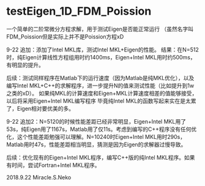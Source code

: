 # testEigen_1D_FDM_Poission

一个简单的二阶常微分方程求解，用于测试Eigen是否能正常运行
（虽然名字叫FDM_Poission但是实际上并不是Poission方程xD

9-22 追加：添加了Intel MKL库，测试Intel MKL+Eigen的性能。
  结果：在N=512时，纯Eigen计算线性方程组用时约1400ms，Eigen+Intel MKL用时约500ms，有明显的提升。
  
后续：测试同样程序在Matlab下的运行速度（因为Matlab是纯MKL优化），以及编写Intel MKL+C++的求解程序，进一步提升N的值来测试性能（比如提升到1w之类的xD）。
如果纯MKL的计算速度和Eigen+MKL计算速度相差的值能够接受，以后将采用Eigen+Intel MKL编写程序
毕竟纯Intel MKL的函数写起来实在是太累了，Eigen相对要优美的多。

9-22 追加2：N=5120的时候性能差距已经非常明显，Eigen+Intel MKL用了53s，纯Eigen用了1167s，Matlab用了仅11s。考虑到编写的C++程序没有任何优化，这个性能差距勉强可以理解。N=10240时Eigen+Intel MKL用时290s，Matlab用时47s，性能差距相当明显，猜测是因为Eigen的求解器过慢导致。

后续：优化现有的Eigen+Intel MKL程序，编写C++版的纯Intel MKL程序。如果有时间，尝试Fortran+Intel MKL程序。


2018.9.22
Miracle.S.Neko
